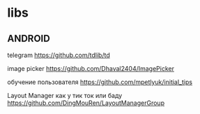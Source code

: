 # libs

## ANDROID

 telegram https://github.com/tdlib/td

 image picker https://github.com/Dhaval2404/ImagePicker

 обучение пользователя https://github.com/mpetlyuk/initial_tips

 Layout Manager как у тик ток или баду https://github.com/DingMouRen/LayoutManagerGroup

